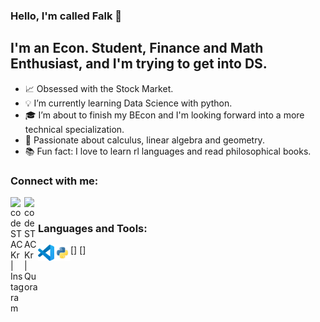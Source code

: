 ### Hello, I'm called Falk 👋 



## I'm an Econ. Student, Finance and Math Enthusiast, and I'm trying to get into DS.

- 📈 Obsessed with the Stock Market. 
- 💡 I’m currently learning Data Science with python. 
- 🎓 I’m about to finish my BEcon and I'm looking forward into a more technical specialization.  
- 📐 Passionate about calculus, linear algebra and geometry.
- 📚 Fun fact: I love to learn rl languages and read philosophical books.

### Connect with me:

[<img align="left" alt="codeSTACKr | Instagram" width="22px" src="https://cdn.jsdelivr.net/npm/simple-icons@v3/icons/instagram.svg" />][instagram]
[<img align="left" alt="codeSTACKr | Quora" width="22px" src="https://cdn.jsdelivr.net/npm/simple-icons@v3/icons/quora.svg" />][quora]


<br />

### Languages and Tools:

[<img align="left" alt="Visual Studio Code" width="26px" src="https://raw.githubusercontent.com/github/explore/80688e429a7d4ef2fca1e82350fe8e3517d3494d/topics/visual-studio-code/visual-studio-code.png" />]
[<img align="left" alt="HTML5" width="26px" src="https://raw.githubusercontent.com/github/explore/80688e429a7d4ef2fca1e82350fe8e3517d3494d/topics/python/python.png" />]



<br />

<br />







[instagram]: https://instagram.com/falk.lhoste
[quora]: https://www.quora.com/profile/Falk-Lhoste

